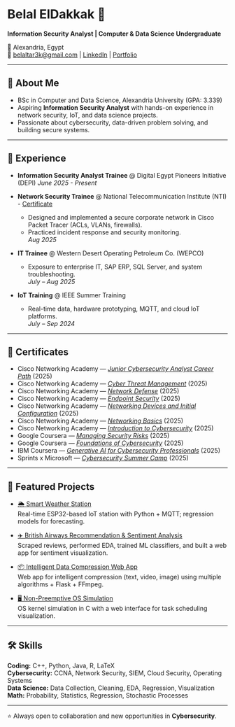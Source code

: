 # Belal ElDakkak 👋  
**Information Security Analyst | Computer & Data Science Undergraduate**

📍 Alexandria, Egypt  
📧 belaltar3k@gmail.com | [LinkedIn](https://linkedin.com/in/belaltar3k) | [Portfolio](https://belaltar3k.github.io)  

---

## 🚀 About Me
- BSc in Computer and Data Science, Alexandria University (GPA: 3.339)  
- Aspiring **Information Security Analyst** with hands-on experience in network security, IoT, and data science projects.  
- Passionate about cybersecurity, data-driven problem solving, and building secure systems.  

---

## 💼 Experience
- **Information Security Analyst Trainee** @ Digital Egypt Pioneers Initiative (DEPI)
  _June 2025 - Present_

- **Network Security Trainee** @ National Telecommunication Institute (NTI)  -  [Certificate](https://drive.google.com/file/d/1bA3GWxX7prH7qK8_yg2DbSszgDss75F9/view?usp=sharing)
  - Designed and implemented a secure corporate network in Cisco Packet Tracer (ACLs, VLANs, firewalls).  
  - Practiced incident response and security monitoring.  
  _Aug 2025_

- **IT Trainee** @ Western Desert Operating Petroleum Co. (WEPCO)  
  - Exposure to enterprise IT, SAP ERP, SQL Server, and system troubleshooting.  
  _July – Aug 2025_  

- **IoT Training** @ IEEE Summer Training  
  - Real-time data, hardware prototyping, MQTT, and cloud IoT platforms.  
  _July – Sep 2024_  

---

## 📜 Certificates
- Cisco Networking Academy — [*Junior Cybersecurity Analyst Career Path*](https://www.credly.com/badges/3050ae0f-03e3-4ae4-9a7a-f723add418be/linked_in_profile) (2025)
- Cisco Networking Academy — [*Cyber Threat Management*](https://www.credly.com/badges/1d884993-5a3d-4690-abe3-7822606b2c78/linked_in_profile) (2025)
- Cisco Networking Academy — [*Network Defense*](https://www.credly.com/badges/83e91f2e-ed71-46ce-bf10-b05401c642de/linked_in_profile) (2025)  
- Cisco Networking Academy — [*Endpoint Security*](https://www.credly.com/badges/c132d7c7-1eab-48a4-990d-de5e8c21aebb/linked_in_profile) (2025)  
- Cisco Networking Academy — [*Networking Devices and Initial Configuration*](https://www.credly.com/badges/acdfee02-329d-42fb-af74-5ed6e60b9364/linked_in_profile) (2025)  
- Cisco Networking Academy — [*Networking Basics*](https://www.credly.com/badges/e1734a94-8f6c-4efa-8c14-0e2318c3c9d2/linked_in_profile) (2025)  
- Cisco Networking Academy — [*Introduction to Cybersecurity*](https://www.credly.com/badges/717d2ba9-88ac-4871-8e4c-762f1fe63333/linked_in_profile) (2025)  
- Google Coursera — [*Managing Security Risks*](https://www.coursera.org/account/accomplishments/records/JARRCVK4WUKU) (2025)  
- Google Coursera — [*Foundations of Cybersecurity*](https://www.coursera.org/account/accomplishments/verify/9D9HX28Y7XIS) (2025)  
- IBM Coursera — [*Generative AI for Cybersecurity Professionals*](https://www.credly.com/badges/2474b539-ac62-4f4e-a98d-6b51313d83bf/linked_in_profile) (2025)  
- Sprints x Microsoft — [*Cybersecurity Summer Camp*](https://sprints.ai/en-eg/journeys/learning/ID%20-%20SPR%20-%20474AAA/view-certificate-serial) (2025)  

---

## 📂 Featured Projects
- [🌦 Smart Weather Station](https://github.com/belaltar3k/IOT_ML_Weather_Prediction)  
  Real-time ESP32-based IoT station with Python + MQTT; regression models for forecasting.  

- [✈️ British Airways Recommendation & Sentiment Analysis](https://github.com/belaltar3k/British_Airlines)  
  Scraped reviews, performed EDA, trained ML classifiers, and built a web app for sentiment visualization.  

- [📦 Intelligent Data Compression Web App](https://github.com/belaltar3k/SqueezeBox)  
  Web app for intelligent compression (text, video, image) using multiple algorithms + Flask + FFmpeg.  

- [🖥 Non-Preemptive OS Simulation](https://github.com/belaltar3k/non_preemptive_os)  
  OS kernel simulation in C with a web interface for task scheduling visualization.  

---

## 🛠 Skills
**Coding:** C++, Python, Java, R, LaTeX  
**Cybersecurity:** CCNA, Network Security, SIEM, Cloud Security, Operating Systems  
**Data Science:** Data Collection, Cleaning, EDA, Regression, Visualization  
**Math:** Probability, Statistics, Regression, Stochastic Processes  

---

⭐️ Always open to collaboration and new opportunities in **Cybersecurity**.
